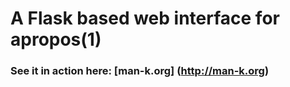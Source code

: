 # A Flask based web interface for apropos(1)

### See it in action here: [man-k.org] (http://man-k.org)
